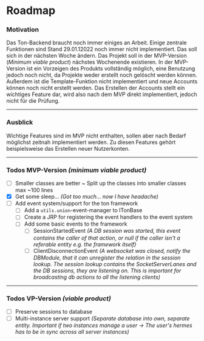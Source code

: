 # Roadmap


### Motivation
Das Ton-Backend braucht noch immer einiges an Arbeit. Einige zentrale Funktionen sind Stand 29.01.12022 noch immer nicht implementiert.
Das soll sich in der nächsten Woche ändern. Das Projekt soll in der MVP-Version (*Minimum viable product*) nächstes Wochenende existieren.
In der MVP-Version ist ein Vorzeigen des Produkts vollständig möglich, eine Benutzung jedoch noch nicht, da Projekte weder erstellt noch gelöscht werden können.
Außerdem ist die Template-Funktion nicht implementiert und neue Accounts können noch nicht erstellt werden.
Das Erstellen der Accounts stellt ein wichtiges Feature dar, wird also nach dem MVP direkt implementiert, jedoch nicht für die Prüfung.

---
### Ausblick
Wichtige Features sind im MVP nicht enthalten, sollen aber nach Bedarf möglichst zeitnah implementiert werden.
Zu diesen Features gehört beispielsweise das Erstellen neuer Nutzerkonten.
___
### Todos MVP-Version *(minimum viable product)*
- [ ] Smaller classes are better ~ Split up the classes into smaller classes max ~100 lines
- [x] Get some sleep... *(Got too much... now I have headache)*
- [ ] Add event system/support for the ton framework
  - [ ] Add a `utils.union`-event-manager to ITonBase
  - [ ] Create a JRP for registering the event handlers to the event system
  - [ ] Add some basic events to the framework
    - [ ] SessionStartedEvent *(A DB session was started, this event contains the caller of that action, or null if the caller isn't a referable entity e.g. the framework itself)*
    - [ ] ClientDisconnectionEvent *(A websocket was closed, notify the DBModule, that it can unregister the relation in the session lookup. The session lookup contains the SocketServerLanes and the DB sessions, they are listening on. This is important for broadcasting db actions to all the listening clients)*

___
### Todos VP-Version *(viable product)*
- [ ] Preserve sessions to database
- [ ] Multi-instance server support *(Separate database into own, separate entity. Important if two instances manage a user -> The user's hermes has to be in sync across all server instances)*

